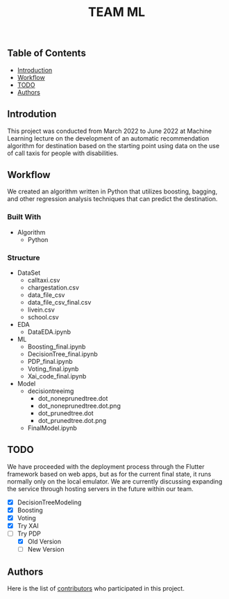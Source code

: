 <h1 align="center"> TEAM ML </h1> <br>

## Table of Contents

- [Introduction](#introdution)
- [Workflow](#workflow)
- [TODO](#todo)
- [Authors](#authors)

## Introdution

This project was conducted from March 2022 to June 2022 at Machine Learning lecture on the development of an automatic recommendation algorithm for destination based on the starting point using data on the use of call taxis for people with disabilities.

## Workflow

We created an algorithm written in Python that utilizes boosting, bagging, and other regression analysis techniques that can predict the destination.

### Built With

  * Algorithm
    * Python
### Structure
  * DataSet
    * calltaxi.csv
    * chargestation.csv
    * data_file_csv
    * data_file_csv_final.csv
    * livein.csv
    * school.csv
  * EDA
    * DataEDA.ipynb
  * ML
    * Boosting_final.ipynb
    * DecisionTree_final.ipynb
    * PDP_final.ipynb
    * Voting_final.ipynb
    * Xai_code_final.ipynb
  * Model
    * decisiontreeimg
      * dot_noneprunedtree.dot
      * dot_noneprunedtree.dot.png
      * dot_prunedtree.dot
      * dot_prunedtree.dot.png
    * FinalModel.ipynb


## TODO

We have proceeded with the deployment process through the Flutter framework based on web apps, but as for the current final state, it runs normally only on the local emulator. We are currently discussing expanding the service through hosting servers in the future within our team.
- [x] DecisionTreeModeling
- [x] Boosting
- [x] Voting
- [x] Try XAI
- [ ] Try PDP
   - [x] Old Version
   - [ ] New Version
 
## Authors

Here is the list of
[contributors](https://github.com/ChocoPytoch/BISTelligence/graphs/contributors)
who participated in this project.
